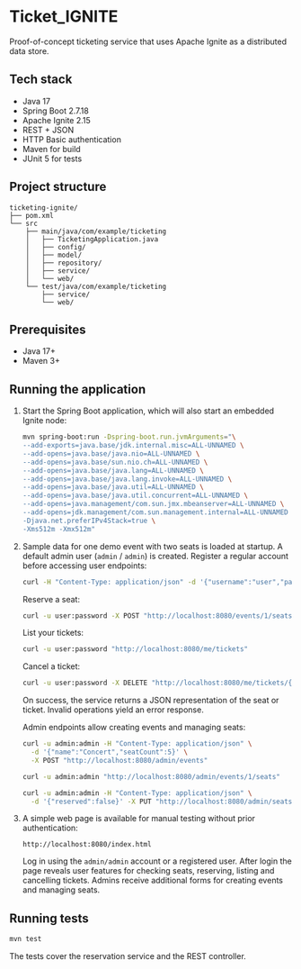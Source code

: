 # Ticket_IGNITE

Proof-of-concept ticketing service that uses Apache Ignite as a
distributed data store.

## Tech stack

- Java 17
- Spring Boot 2.7.18
- Apache Ignite 2.15
- REST + JSON
- HTTP Basic authentication
- Maven for build
- JUnit 5 for tests

## Project structure

```text
ticketing-ignite/
├── pom.xml
└── src
    ├── main/java/com/example/ticketing
    │   ├── TicketingApplication.java
    │   ├── config/
    │   ├── model/
    │   ├── repository/
    │   ├── service/
    │   └── web/
    └── test/java/com/example/ticketing
        ├── service/
        └── web/
```

## Prerequisites

- Java 17+
- Maven 3+

## Running the application

1. Start the Spring Boot application, which will also start an embedded
   Ignite node:

   ```bash
   mvn spring-boot:run -Dspring-boot.run.jvmArguments="\
   --add-exports=java.base/jdk.internal.misc=ALL-UNNAMED \
   --add-opens=java.base/java.nio=ALL-UNNAMED \
   --add-opens=java.base/sun.nio.ch=ALL-UNNAMED \
   --add-opens=java.base/java.lang=ALL-UNNAMED \
   --add-opens=java.base/java.lang.invoke=ALL-UNNAMED \
   --add-opens=java.base/java.util=ALL-UNNAMED \
   --add-opens=java.base/java.util.concurrent=ALL-UNNAMED \
   --add-opens=java.management/com.sun.jmx.mbeanserver=ALL-UNNAMED \
   --add-opens=jdk.management/com.sun.management.internal=ALL-UNNAMED \
   -Djava.net.preferIPv4Stack=true \
   -Xms512m -Xmx512m"
   ```

2. Sample data for one demo event with two seats is loaded at startup. A default admin user (`admin` / `admin`) is created. Register a regular account before accessing user endpoints:

   ```bash
   curl -H "Content-Type: application/json" -d '{"username":"user","password":"password"}' http://localhost:8080/register
   ```

   Reserve a seat:

   ```bash
   curl -u user:password -X POST "http://localhost:8080/events/1/seats/1/reserve"
   ```

   List your tickets:

   ```bash
   curl -u user:password "http://localhost:8080/me/tickets"
   ```

   Cancel a ticket:

   ```bash
   curl -u user:password -X DELETE "http://localhost:8080/me/tickets/{ticketId}"
   ```

   On success, the service returns a JSON representation of the seat or
   ticket. Invalid operations yield an error response.

   Admin endpoints allow creating events and managing seats:

   ```bash
   curl -u admin:admin -H "Content-Type: application/json" \
     -d '{"name":"Concert","seatCount":5}' \
     -X POST "http://localhost:8080/admin/events"

   curl -u admin:admin "http://localhost:8080/admin/events/1/seats"

   curl -u admin:admin -H "Content-Type: application/json" \
     -d '{"reserved":false}' -X PUT "http://localhost:8080/admin/seats/{seatId}"
   ```
   
3. A simple web page is available for manual testing without prior authentication:


   ```
   http://localhost:8080/index.html
   ```

   Log in using the `admin/admin` account or a registered user. After login the
   page reveals user features for checking seats, reserving, listing and
   cancelling tickets. Admins receive additional forms for creating events and
   managing seats.


## Running tests

```bash
mvn test
```

The tests cover the reservation service and the REST controller.

